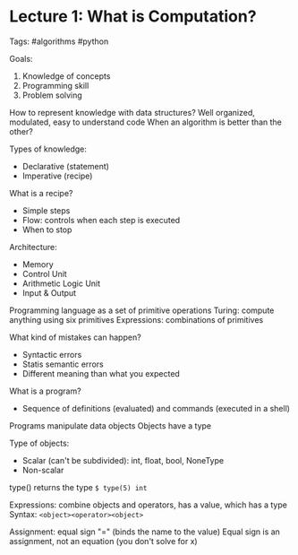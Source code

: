 # Lecture 1: What is Computation?
Tags: #algorithms #python

Goals:
1. Knowledge of concepts
2. Programming skill
3. Problem solving

How to represent knowledge with data structures?
Well organized, modulated, easy to understand code
When an algorithm is better than the other?

Types of knowledge:
- Declarative (statement)
- Imperative (recipe)

What is a recipe?
- Simple steps
- Flow: controls when each step is executed
- When to stop

Architecture:
- Memory
- Control Unit
- Arithmetic Logic Unit
- Input & Output

Programming language as a set of primitive operations
Turing: compute anything using six primitives
Expressions: combinations of primitives

What kind of mistakes can happen?
- Syntactic errors
- Statis semantic errors
- Different meaning than what you expected

What is a program?
- Sequence of definitions (evaluated) and commands (executed in a shell)

Programs manipulate data objects
Objects have a type

Type of objects:
- Scalar (can't be subdivided): int, float, bool, NoneType
- Non-scalar

type() returns the type
`$ type(5) int`

Expressions: combine objects and operators, has a value, which has a type
Syntax: `<object><operator><object>`

Assignment: equal sign "=" (binds the name to the value)
Equal sign is an assignment, not an equation (you don't solve for x)